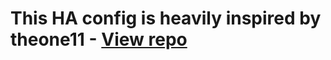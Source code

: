 # This HA config is heavily inspired by theone11 - [View repo](https://github.com/theone11/HomeAssistantConfig)